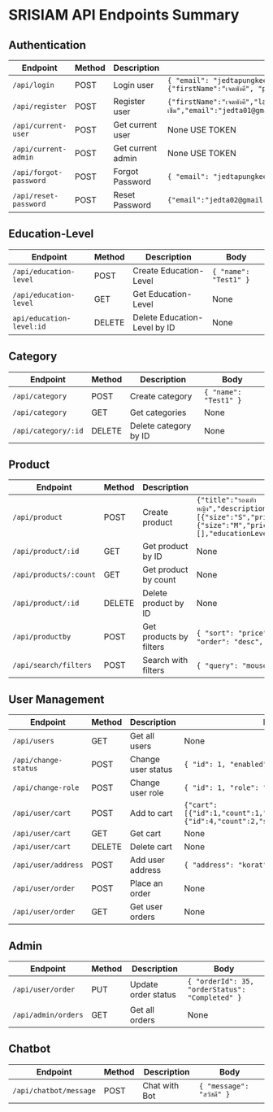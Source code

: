 # SRISIAM API Endpoints Summary

## Authentication

| Endpoint              | Method | Description       | Body                                                                                                           |
| --------------------- | ------ | ----------------- | -------------------------------------------------------------------------------------------------------------- |
| `/api/login`          | POST   | Login user        | `{ "email": "jedtapungkee@gmail.com", "password": "123456"} OR {"firstName":"เจตพังคี", "password":"123456" }` |
| `/api/register`       | POST   | Register user     | `{"firstName":"เจตพังคี","lastName":"คล้ายเข็ม","email":"jedta01@gmail.com","password":"123456"`               |
| `/api/current-user`   | POST   | Get current user  | None USE TOKEN                                                                                                 |
| `/api/current-admin`  | POST   | Get current admin | None USE TOKEN                                                                                                 |
| `/api/forgot-password` | POST   | Forgot Password    | `{ "email": "jedtapungkee@gmail.com" }`                            |
| `/api/reset-password` | POST   | Reset Password    | `{"email":"jedta02@gmail.com","otp":"903746","newPassword":"1234"}`                            |

## Education-Level

| Endpoint                 | Method | Description                  | Body                  |
| ------------------------ | ------ | ---------------------------- | --------------------- |
| `/api/education-level`   | POST   | Create Education-Level       | `{ "name": "Test1" }` |
| `/api/education-level`   | GET    | Get Education-Level          | None                  |
| `api/education-level:id` | DELETE | Delete Education-Level by ID | None                  |

## Category

| Endpoint            | Method | Description           | Body                  |
| ------------------- | ------ | --------------------- | --------------------- |
| `/api/category`     | POST   | Create category       | `{ "name": "Test1" }` |
| `/api/category`     | GET    | Get categories        | None                  |
| `/api/category/:id` | DELETE | Delete category by ID | None                  |

## Product

| Endpoint              | Method | Description             | Body                                                                                                                                                                                                                                        |
| --------------------- | ------ | ----------------------- | ------------------------------------------------------------------------------------------------------------------------------------------------------------------------------------------------------------------------------------------- |
| `/api/product`        | POST   | Create product          | `{"title":"รองเท้าหญิง","description":"test","categoryId":1,"gender":"MALE","productsizes":[{"size":"S","price":250,"quantity":10},{"size":"M","price":300,"quantity":20}],"images":[],"educationLevelId":"ประถม"}` |
| `/api/product/:id`    | GET    | Get product by ID       | None             
| `/api/products/:count`    | GET    | Get product by count     | None                                                                                                                                                                                                                               |
| `/api/product/:id`    | DELETE | Delete product by ID    | None                                                                                                                                                                                                                                        |
| `/api/productby`      | POST   | Get products by filters | `{ "sort": "price", "order": "asc", "limit": 2 }` or `{ "sort": "quantity", "order": "desc", "limit": 2 }`                                                                                                                                  |
| `/api/search/filters` | POST   | Search with filters     | `{ "query": "mouse" }`, `{ "price": [100, 600] }`, or `{ "category": [1, 2] }`                                                                                                                                                              |

## User Management

| Endpoint             | Method | Description        | Body                                                                                         |
| -------------------- | ------ | ------------------ | -------------------------------------------------------------------------------------------- |
| `/api/users`         | GET    | Get all users      | None                                                                                         |
| `/api/change-status` | POST   | Change user status | `{ "id": 1, "enabled": false }`                                                              |
| `/api/change-role`   | POST   | Change user role   | `{ "id": 1, "role": "user" }`                                                                |
| `/api/user/cart`     | POST   | Add to cart        | `{"cart":[{"id":1,"count":1,"size":"M","price":250},{"id":4,"count":2,"size":"S","price":200}]}`
| `/api/user/cart`     | GET    | Get cart           | None                                                                                         |
| `/api/user/cart`     | DELETE | Delete cart        | None                                                                                         |
| `/api/user/address`  | POST   | Add user address   | `{ "address": "korat" }`                                                                     |
| `/api/user/order`    | POST   | Place an order     | None                                                                                         |
| `/api/user/order`    | GET    | Get user orders    | None                                                                                         |

## Admin

| Endpoint            | Method | Description         | Body                                            |
| ------------------- | ------ | ------------------- | ----------------------------------------------- |
| `/api/user/order`   | PUT    | Update order status | `{ "orderId": 35, "orderStatus": "Completed" }` |
| `/api/admin/orders` | GET    | Get all orders      | None                                            |

## Chatbot

| Endpoint            | Method | Description         | Body                                            |
| ------------------- | ------ | ------------------- | ----------------------------------------------- |
| `/api/chatbot/message`   | POST    | Chat with Bot | `{ "message": "สวัสดี" }` |

